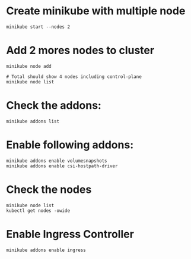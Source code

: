 #  Create minikube with multiple node
```
minikube start --nodes 2
```

# Add 2 mores nodes to cluster
```
minikube node add

# Total should show 4 nodes including control-plane
minikube node list 
```

# Check the addons:
```
minikube addons list
```
# Enable following addons:
```
minikube addons enable volumesnapshots
minikube addons enable csi-hostpath-driver
```

# Check the nodes
```
minikube node list 
kubectl get nodes -owide
```

# Enable Ingress Controller
```
minikube addons enable ingress
```